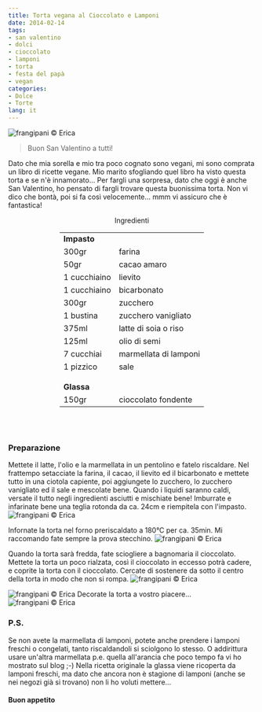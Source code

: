 ```yaml
---
title: Torta vegana al Cioccolato e Lamponi
date: 2014-02-14
tags:
- san valentino
- dolci
- cioccolato
- lamponi
- torta
- festa del papà
- vegan
categories:
- Dolce
- Torte
lang: it
---
```

![](header.jpg "frangipani © Erica")

> Buon San Valentino a tutti!

Dato che mia sorella e mio tra poco cognato sono vegani, mi sono comprata un libro di ricette vegane. Mio marito sfogliando quel libro ha visto questa torta e se n'è innamorato... Per fargli una sorpresa, dato che oggi è anche San Valentino, ho pensato di fargli trovare questa buonissima torta. Non vi dico che bontà, poi si fa così velocemente... mmm vi assicuro che è fantastica!


<div id="wrapper" style="text-align: center">
  <div id="yourdiv" style="display: inline-block;">
    <div class="ingredients">
      <div class="ingredients-title">Ingredienti</div>
      <table>
        <tbody>
          <tr>
            <td colspan="2"><b>Impasto</b></td>
          </tr>
          <tr>
            <td>300gr</td>
            <td>farina</td>
          </tr>
          <tr>
            <td>50gr</td>
            <td>cacao amaro</td>
          </tr>
          <tr>
            <td>1 cucchiaino</td>
            <td>lievito</td>
          </tr>
          <tr>
            <td>1 cucchiaino</td>
            <td>bicarbonato</td>
          </tr>
          <tr>
            <td>300gr</td>
            <td>zucchero</td>
          </tr>
          <tr>
            <td>1 bustina</td>
            <td>zucchero vanigliato</td>
          </tr>
          <tr>
            <td>375ml</td>
            <td>latte di soia o riso</td>
          </tr>
          <tr>
            <td>125ml</td>
            <td>olio di semi</td>
          </tr>
          <tr>
            <td>7 cucchiai</td>
            <td>marmellata di lamponi</td>
          </tr>
          <tr>
            <td>1 pizzico</td>
            <td>sale</td>
          </tr>
          <tr style="height: 15px;"></tr>
          <tr>          
            <td colspan="2"><b>Glassa</b></td>
          </tr>
          <tr>
            <td>150gr</td>
            <td>cioccolato fondente</td>        
          </tr>
        </tbody>
      </table>
      <br></br>
    </div>
  </div>
</div>


<h3>
  <font color="grey">
    <i class="fa-solid fa-gears"></i>
  </font> Preparazione
</h3>

Mettete il latte, l'olio e la marmellata in un pentolino e fatelo riscaldare. Nel frattempo setacciate la farina, il cacao, il lievito ed il bicarbonato e mettete tutto in una ciotola capiente, poi aggiungete lo zucchero, lo zucchero vanigliato ed il sale e mescolate bene. Quando i liquidi saranno caldi, versate il tutto negli ingredienti asciutti e mischiate bene!
Imburrate e infarinate bene una teglia rotonda da ca. 24cm e riempitela con l'impasto. 
![](impasto.jpg "frangipani © Erica")

Infornate la torta nel forno preriscaldato a 180°C per ca. 35min. Mi raccomando fate sempre la prova stecchino.
![](sfornata.jpg "frangipani © Erica")

Quando la torta sarà fredda, fate sciogliere a bagnomaria il cioccolato. Mettete la torta un poco rialzata, così il cioccolato in eccesso potrà cadere, e coprite la torta con il cioccolato. Cercate di sostenere da sotto il centro della torta in modo che non si rompa.
![](glassare.jpg "frangipani © Erica")

![](glassa.jpg "frangipani © Erica")
Decorate la torta a vostro piacere...
![](risultato.jpg "frangipani © Erica")


<h3>
  <font color="#FFCC00">
    <i class="fa-regular fa-lightbulb"></i>
  </font> P.S.
</h3>

Se non avete la marmellata di lamponi, potete anche prendere i lamponi freschi o congelati, tanto riscaldandoli si sciolgono lo stesso. O addirittura usare un'altra marmellata p.e. quella all'arancia che poco tempo fa vi ho mostrato sul blog ;-) Nella ricetta originale la glassa viene ricoperta da lamponi freschi, ma dato che ancora non è stagione di lamponi (anche se nei negozi già si trovano) non li ho voluti mettere...

<h4>Buon appetito
  <font color="red">
    <i class="fa-regular fa-face-smile"></i>
  </font>
</h4>